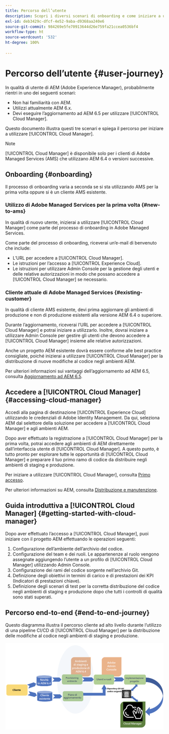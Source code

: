 ```yaml
---
title: Percorso dell’utente
description: Scopri i diversi scenari di onboarding e come iniziare a utilizzare Cloud Manager.
exl-id: deb3429c-dfcf-4e52-9aba-d9368aa240e6
source-git-commit: 984269e5fe70913644d26e759fa21ccea0536bf4
workflow-type: ht
source-wordcount: '532'
ht-degree: 100%

---
```



# Percorso dell’utente {#user-journey}

In qualità di utente di AEM (Adobe Experience Manager), probabilmente rientri in uno dei seguenti scenari:

* Non hai familiarità con AEM.
* Utilizzi attualmente AEM 6.x.
* Devi eseguire l’aggiornamento ad AEM 6.5 per utilizzare [!UICONTROL Cloud Manager].

Questo documento illustra questi tre scenari e spiega il percorso per iniziare a utilizzare [!UICONTROL Cloud Manager].

>[!NOTE]
>
>[!UICONTROL Cloud Manager] è disponibile solo per i clienti di Adobe Managed Services (AMS) che utilizzano AEM 6.4 o versioni successive.

## Onboarding {#onboarding}

Il processo di onboarding varia a seconda se si sta utilizzando AMS per la prima volta oppure si è un cliente AMS esistente.

### Utilizzo di Adobe Managed Services per la prima volta {#new-to-ams}

In qualità di nuovo utente, inizierai a utilizzare [!UICONTROL Cloud Manager] come parte del processo di onboarding in Adobe Managed Services.

Come parte del processo di onboarding, riceverai un’e-mail di benvenuto che include:

* L’URL per accedere a [!UICONTROL Cloud Manager].
* Le istruzioni per l’accesso a [!UICONTROL Experience Cloud].
* Le istruzioni per utilizzare Admin Console per la gestione degli utenti e delle relative autorizzazioni in modo che possano accedere a [!UICONTROL Cloud Manager] se necessario.

### Cliente attuale di Adobe Managed Services {#existing-customer}

In qualità di cliente AMS esistente, devi prima aggiornare gli ambienti di produzione e non di produzione esistenti alla versione AEM 6.4 o superiore.

Durante l’aggiornamento, riceverai l’URL per accedere a [!UICONTROL Cloud Manager] e potrai iniziare a utilizzarlo. Inoltre, dovrai iniziare a utilizzare Admin Console per gestire gli utenti che devono accedere a [!UICONTROL Cloud Manager] insieme alle relative autorizzazioni.

Anche un progetto AEM esistente dovrà essere conforme alle best practice consigliate, poiché inizierai a utilizzare [!UICONTROL Cloud Manager] per la distribuzione di nuove modifiche al codice negli ambienti AEM.

Per ulteriori informazioni sui vantaggi dell’aggiornamento ad AEM 6.5, consulta [Aggiornamento ad AEM 6.5](https://experienceleague.adobe.com/it/docs/experience-manager-65/content/implementing/deploying/upgrading/upgrade).

## Accedere a [!UICONTROL Cloud Manager] {#accessing-cloud-manager}

Accedi alla pagina di destinazione [!UICONTROL Experience Cloud] utilizzando le credenziali di Adobe Identity Management. Da qui, seleziona AEM dal selettore della soluzione per accedere a [!UICONTROL Cloud Manager] e agli ambienti AEM.

Dopo aver effettuato la registrazione a [!UICONTROL Cloud Manager] per la prima volta, potrai accedere agli ambienti di AEM direttamente dall’interfaccia utente di [!UICONTROL Cloud Manager]. A questo punto, è tutto pronto per esplorare tutte le opportunità di [!UICONTROL Cloud Manager] e preparare il tuo primo ramo di codice da distribuire negli ambienti di staging e produzione.

Per iniziare a utilizzare [!UICONTROL Cloud Manager], consulta [Primo accesso](/help/getting-started/first-time-login.md).

Per ulteriori informazioni su AEM, consulta [Distribuzione e manutenzione](https://experienceleague.adobe.com/it/docs/experience-manager-65/content/implementing/deploying/deploying/deploy).

## Guida introduttiva a [!UICONTROL Cloud Manager] {#getting-started-with-cloud-manager}

Dopo aver effettuato l’accesso a [!UICONTROL Cloud Manager], puoi iniziare con il progetto AEM effettuando le operazioni seguenti:

1. Configurazione dell’ambiente dell’archivio del codice.
1. Configurazione del team e dei ruoli. Le appartenenze al ruolo vengono assegnate aggiungendo l’utente a un profilo di [!UICONTROL Cloud Manager] utilizzando Admin Console.
1. Configurazione dei rami del codice sorgente nell’archivio Git.
1. Definizione degli obiettivi in termini di carico e di prestazioni dei KPI (Indicatori di prestazioni chiave).
1. Definizione degli scenari di test per la corretta distribuzione del codice negli ambienti di staging e produzione dopo che tutti i controlli di qualità sono stati superati.

## Percorso end-to-end {#end-to-end-journey}

Questo diagramma illustra il percorso cliente ad alto livello durante l’utilizzo di una pipeline CI/CD di [!UICONTROL Cloud Manager] per la distribuzione delle modifiche al codice negli ambienti di staging e produzione.

![Percorso end-to-end](/help/assets/screen_shot_2018-05-15at124004pm.png)
